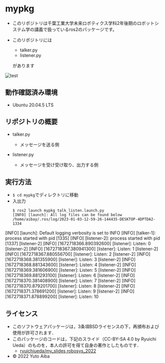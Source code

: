 # mypkg
  * このリポジトリは千葉工業大学未来ロボティクス学科2年後期のロボットシステム学の講義で扱っているros2のパッケージです。
  * このリポジトリには
    * talker.py
    * listener.py

    があります

![test](https://github.com/aiba0921/mypkg/actions/workflows/test.yml/badge.svg)
## 動作確認済み環境
  * Ubuntu 20.04.5 LTS

## リポジトリの概要
  * talker.py
    * メッセージを送る側
    
  * listener.py
    * メッセージを受け受け取り、出力する側
    
## 実行方法
  * ````$ cd mypkg````でディレクトリに移動
  * 入出力
    ````
    $ ros2 launch mypkg talk_listen.launch.py
    [INFO] [launch]: All log files can be found below /home/aibay/.ros/log/2023-01-03-12-59-26-144435-DESKTOP-4DPTDA2-1334
[INFO] [launch]: Default logging verbosity is set to INFO
[INFO] [talker-1]: process started with pid [1335]
[INFO] [listener-2]: process started with pid [1337]
[listener-2] [INFO] [1672718366.890392600] [listener]: Listen: 0
[listener-2] [INFO] [1672718367.380941300] [listener]: Listen: 1
[listener-2] [INFO] [1672718367.880556700] [listener]: Listen: 2
[listener-2] [INFO] [1672718368.381355900] [listener]: Listen: 3
[listener-2] [INFO] [1672718368.881343600] [listener]: Listen: 4
[listener-2] [INFO] [1672718369.381606900] [listener]: Listen: 5
[listener-2] [INFO] [1672718369.881293100] [listener]: Listen: 6
[listener-2] [INFO] [1672718370.381408900] [listener]: Listen: 7
[listener-2] [INFO] [1672718370.879201700] [listener]: Listen: 8
[listener-2] [INFO] [1672718371.378691200] [listener]: Listen: 9
[listener-2] [INFO] [1672718371.878899200] [listener]: Listen: 10

## ライセンス
  * このソフトウェアパッケージは，3条項BSDライセンスの下，再頒布および使用が許可されます．
  * このパッケージのコードは，下記のスライド（CC-BY-SA 4.0 by Ryuichi Ueda）のものを，本人の許可を得て自身の著作としたものです．
      * [ryuichiueda/my_slides robosys_2022](https://github.com/ryuichiueda/my_slides/tree/master/robosys_2022)
  * © 2022 Yuto Aiba

